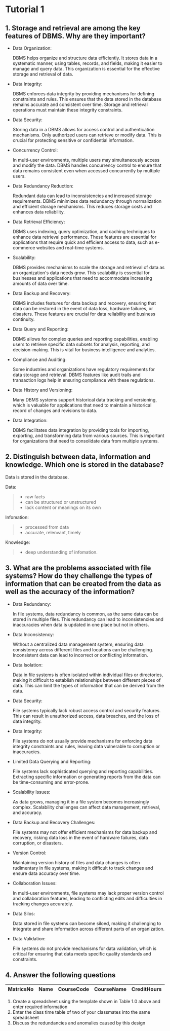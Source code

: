 # Tutorial 1

## 1. Storage and retrieval are among the key features of DBMS. Why are they important?

- Data Organization:

  DBMS helps organize and structure data efficiently. It stores data in a systematic manner, using tables, records, and fields, making it easier to manage and query data. This organization is essential for the effective storage and retrieval of data.

- Data Integrity:

  DBMS enforces data integrity by providing mechanisms for defining constraints and rules. This ensures that the data stored in the database remains accurate and consistent over time. Storage and retrieval operations must maintain these integrity constraints.

- Data Security:

  Storing data in a DBMS allows for access control and authentication mechanisms. Only authorized users can retrieve or modify data. This is crucial for protecting sensitive or confidential information.

- Concurrency Control:

  In multi-user environments, multiple users may simultaneously access and modify the data. DBMS handles concurrency control to ensure that data remains consistent even when accessed concurrently by multiple users.

- Data Redundancy Reduction:

  Redundant data can lead to inconsistencies and increased storage requirements. DBMS minimizes data redundancy through normalization and efficient storage mechanisms. This reduces storage costs and enhances data reliability.

- Data Retrieval Efficiency:

  DBMS uses indexing, query optimization, and caching techniques to enhance data retrieval performance. These features are essential for applications that require quick and efficient access to data, such as e-commerce websites and real-time systems.

- Scalability:

  DBMS provides mechanisms to scale the storage and retrieval of data as an organization's data needs grow. This scalability is essential for businesses and applications that need to accommodate increasing amounts of data over time.

- Data Backup and Recovery:

  DBMS includes features for data backup and recovery, ensuring that data can be restored in the event of data loss, hardware failures, or disasters. These features are crucial for data reliability and business continuity.

- Data Query and Reporting:

  DBMS allows for complex queries and reporting capabilities, enabling users to retrieve specific data subsets for analysis, reporting, and decision-making. This is vital for business intelligence and analytics.

- Compliance and Auditing:

  Some industries and organizations have regulatory requirements for data storage and retrieval. DBMS features like audit trails and transaction logs help in ensuring compliance with these regulations.

- Data History and Versioning:

  Many DBMS systems support historical data tracking and versioning, which is valuable for applications that need to maintain a historical record of changes and revisions to data.

- Data Integration:

  DBMS facilitates data integration by providing tools for importing, exporting, and transforming data from various sources. This is important for organizations that need to consolidate data from multiple systems.

## 2. Distinguish between data, information and knowledge. Which one is stored in the database?

Data is stored in the database.

Data:

> - raw facts
> - can be structured or unstructured
> - lack content or meanings on its own

Infomation:

> - processed from data
> - accurate, relenvant, timely

Knowledge:

> - deep understanding of infomation.

## 3. What are the problems associated with file systems? How do they challenge the types of information that can be created from the data as well as the accuracy of the information?

- Data Redundancy:

  In file systems, data redundancy is common, as the same data can be stored in multiple files. This redundancy can lead to inconsistencies and inaccuracies when data is updated in one place but not in others.

- Data Inconsistency:

  Without a centralized data management system, ensuring data consistency across different files and locations can be challenging. Inconsistent data can lead to incorrect or conflicting information.

- Data Isolation:

  Data in file systems is often isolated within individual files or directories, making it difficult to establish relationships between different pieces of data. This can limit the types of information that can be derived from the data.

- Data Security:

  File systems typically lack robust access control and security features. This can result in unauthorized access, data breaches, and the loss of data integrity.

- Data Integrity:

  File systems do not usually provide mechanisms for enforcing data integrity constraints and rules, leaving data vulnerable to corruption or inaccuracies.

- Limited Data Querying and Reporting:

  File systems lack sophisticated querying and reporting capabilities. Extracting specific information or generating reports from the data can be time-consuming and error-prone.

- Scalability Issues:

  As data grows, managing it in a file system becomes increasingly complex. Scalability challenges can affect data management, retrieval, and accuracy.

- Data Backup and Recovery Challenges:

  File systems may not offer efficient mechanisms for data backup and recovery, risking data loss in the event of hardware failures, data corruption, or disasters.

- Version Control:

  Maintaining version history of files and data changes is often rudimentary in file systems, making it difficult to track changes and ensure data accuracy over time.

- Collaboration Issues:

  In multi-user environments, file systems may lack proper version control and collaboration features, leading to conflicting edits and difficulties in tracking changes accurately.

- Data Silos:

  Data stored in file systems can become siloed, making it challenging to integrate and share information across different parts of an organization.

- Data Validation:

  File systems do not provide mechanisms for data validation, which is critical for ensuring that data meets specific quality standards and constraints.

## 4. Answer the following questions

|MatricsNo|Name|CourseCode|CourseName|CreditHours|LecturerName|ClassDays|ClassTime|Venue|
|-|-|-|-|-|-|-|-|-|

1. Create a spreadsheet using the template shown in Table 1.0 above and enter required information
2. Enter the class time table of two of your classmates into the same spreadsheet
3. Discuss the redundancies and anomalies caused by this design

